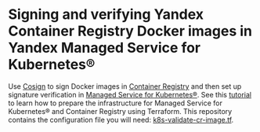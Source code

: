 # Signing and verifying Yandex Container Registry Docker images in Yandex Managed Service for Kubernetes®

Use [Cosign](https://docs.sigstore.dev/cosign/overview) to sign Docker images in [Container Registry](https://yandex.cloud/docs/container-registry) and then set up signature verification in [Managed Service for Kubernetes®](https://yandex.cloud/docs/managed-kubernetes). See this [tutorial](https://yandex.cloud/docs/managed-kubernetes/tutorials/sign-cr-with-cosign) to learn how to prepare the infrastructure for Managed Service for Kubernetes® and Container Registry using Terraform. This repository contains the configuration file you will need: [k8s-validate-cr-image.tf](k8s-validate-cr-image.tf).
